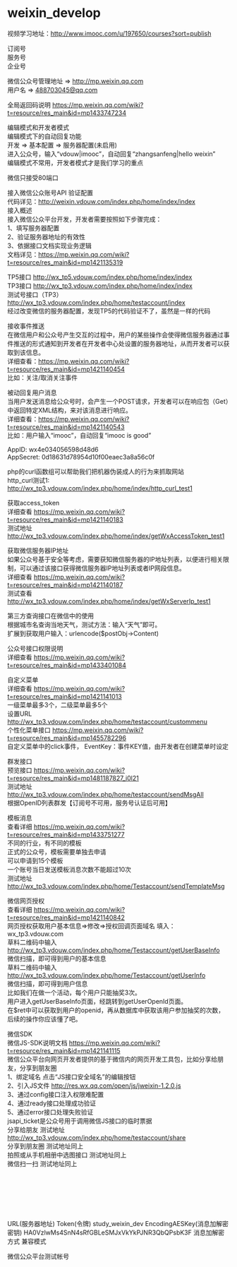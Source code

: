 # weixin_develop
视频学习地址：http://www.imooc.com/u/197650/courses?sort=publish

订阅号 <br>
服务号 <br>
企业号 <br>

微信公众号管理地址 => http://mp.weixin.qq.com <br>
用户名 => 488703045@qq.com <br>

全局返回码说明 https://mp.weixin.qq.com/wiki?t=resource/res_main&id=mp1433747234  <br>

编辑模式和开发者模式 <br>
编辑模式下的自动回复功能 <br>
开发 => 基本配置 => 服务器配置(未启用) <br>
进入公众号，输入“vdouw|imooc”，自动回复“zhangsanfeng|hello weixin” <br>
编辑模式不常用，开发者模式才是我们学习的重点 <br>

微信只接受80端口 <br>

接入微信公众账号API 验证配置 <br>
代码详见：http://weixin.vdouw.com/index.php/home/index/index <br>
接入概述 <br>
接入微信公众平台开发，开发者需要按照如下步骤完成： <br>
1、填写服务器配置 <br>
2、验证服务器地址的有效性 <br>
3、依据接口文档实现业务逻辑 <br>
文档详见：https://mp.weixin.qq.com/wiki?t=resource/res_main&id=mp1421135319 <br>

TP5接口 http://wx_tp5.vdouw.com/index.php/home/index/index <br>
TP3接口 http://wx_tp3.vdouw.com/index.php/home/index/index <br>
测试号接口（TP3） http://wx_tp3.vdouw.com/index.php/home/testaccount/index  <br>
经过改变微信的服务器配置，发现TP5的代码验证不了，虽然是一样的代码 <br>

接收事件推送 <br>
在微信用户和公众号产生交互的过程中，用户的某些操作会使得微信服务器通过事件推送的形式通知到开发者在开发者中心处设置的服务器地址，从而开发者可以获取到该信息。 <br>
详细查看：https://mp.weixin.qq.com/wiki?t=resource/res_main&id=mp1421140454 <br>
比如：关注/取消关注事件 <br>

被动回复用户消息 <br>
当用户发送消息给公众号时，会产生一个POST请求，开发者可以在响应包（Get）中返回特定XML结构，来对该消息进行响应。 <br>
详细查看：https://mp.weixin.qq.com/wiki?t=resource/res_main&id=mp1421140543 <br>
比如：用户输入“imooc”，自动回复“imooc is good” <br>

AppID: wx4e034056598d48d6 <br>
AppSecret: 0d18631d78954d10f00eaec3a8a56c0f <br>

php的curl函数组可以帮助我们把机器伪装成人的行为来抓取网站 <br>
http_curl测试1:  <br>
http://wx_tp3.vdouw.com/index.php/home/index/http_curl_test1 <br>

获取access_token <br>
详细查看 https://mp.weixin.qq.com/wiki?t=resource/res_main&id=mp1421140183 <br>
测试地址 http://wx_tp3.vdouw.com/index.php/home/index/getWxAccessToken_test1 <br>

获取微信服务器IP地址 <br>
如果公众号基于安全等考虑，需要获知微信服务器的IP地址列表，以便进行相关限制，可以通过该接口获得微信服务器IP地址列表或者IP网段信息。 <br>
详细查看 https://mp.weixin.qq.com/wiki?t=resource/res_main&id=mp1421140187 <br>
测试查看 http://wx_tp3.vdouw.com/index.php/home/index/getWxServerIp_test1 <br>

第三方查询接口在微信中的使用 <br>
根据城市名查询当地天气，测试方法：输入“天气”即可。 <br>
扩展到获取用户输入：urlencode($postObj->Content) <br>

公众号接口权限说明 <br>
详细查看 https://mp.weixin.qq.com/wiki?t=resource/res_main&id=mp1433401084 <br>

自定义菜单 <br>
详细查看 https://mp.weixin.qq.com/wiki?t=resource/res_main&id=mp1421141013 <br>
一级菜单最多3个，二级菜单最多5个 <br>
设置URL http://wx_tp3.vdouw.com/index.php/home/testaccount/custommenu <br>
个性化菜单接口 https://mp.weixin.qq.com/wiki?t=resource/res_main&id=mp1455782296  <br>
自定义菜单中的click事件，
EventKey：事件KEY值，由开发者在创建菜单时设定 <br>

群发接口 <br>
预览接口 https://mp.weixin.qq.com/wiki?t=resource/res_main&id=mp1481187827_i0l21 <br>
测试地址 http://wx_tp3.vdouw.com/index.php/home/testaccount/sendMsgAll <br>
根据OpenID列表群发【订阅号不可用，服务号认证后可用】  <br>

模板消息 <br>
查看详细 https://mp.weixin.qq.com/wiki?t=resource/res_main&id=mp1433751277 <br>
不同的行业，有不同的模板 <br>
正式的公众号，模板需要单独去申请 <br>
可以申请到15个模板 <br>
一个账号当日发送模板消息次数不能超过10次 <br>
测试地址 http://wx_tp3.vdouw.com/index.php/home/Testaccount/sendTemplateMsg <br>

微信网页授权 <br>
查看详细 https://mp.weixin.qq.com/wiki?t=resource/res_main&id=mp1421140842 <br>
网页授权获取用户基本信息=>修改=>授权回调页面域名 填入：wx_tp3.vdouw.com <br>
草料二维码中输入 http://wx_tp3.vdouw.com/index.php/home/Testaccount/getUserBaseInfo <br>
微信扫描，即可得到用户的基本信息  <br>
草料二维码中输入 http://wx_tp3.vdouw.com/index.php/home/Testaccount/getUserInfo <br>
微信扫描，即可得到用户信息  <br>
比如我们在做一个活动，每个用户只能抽奖3次。 <br>
用户进入getUserBaseInfo页面，经跳转到getUserOpenId页面。 <br>
在$ret中可以获取到用户的openid，再从数据库中获取该用户参加抽奖的次数，后续的操作你应该懂了吧。 <br>

微信SDK <br>
微信JS-SDK说明文档 https://mp.weixin.qq.com/wiki?t=resource/res_main&id=mp1421141115 <br>
微信公众平台向网页开发者提供的基于微信内的网页开发工具包，比如分享给朋友，分享到朋友圈 <br>
1、绑定域名 点击“JS接口安全域名”的编辑按钮 <br>
2、引入JS文件 http://res.wx.qq.com/open/js/jweixin-1.2.0.js <br>
3、通过config接口注入权限难配置 <br>
4、通过ready接口处理成功验证 <br>
5、通过error接口处理失败验证 <br>
jsapi_ticket是公众号用于调用微信JS接口的临时票据 <br>
分享给朋友 测试地址 http://wx_tp3.vdouw.com/index.php/home/testaccount/share <br>
分享到朋友圈 测试地址同上 <br>
拍照或从手机相册中选图接口 测试地址同上 <br>
微信扫一扫 测试地址同上 <br>






















<br> <br> <br> <br> <br> <br>
URL(服务器地址)
Token(令牌) study_weixin_dev
EncodingAESKey(消息加解密密钥) HA0VzlwMs4SnN4sRfGBLeSMJxVkYkPJNR3QbQPsbK3F
消息加解密方式 兼容模式

微信公众平台测试帐号









